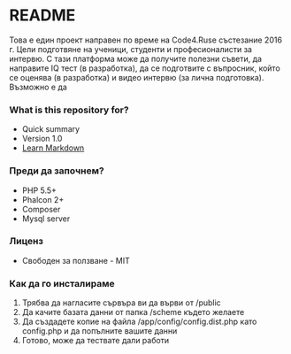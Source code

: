 # README #

Това е един проект направен по време на Code4.Ruse състезание 2016 г. Цели подготвяне на ученици, студенти и професионалисти за интервю. 
С тази платформа може да получите полезни съвети, да направите IQ тест (в разработка), да се подготвите с въпросник, който се оценява (в разработка) и видео интервю (за лична подготовка).
Възможно е да 

### What is this repository for? ###

* Quick summary
* Version 1.0
* [Learn Markdown](https://bitbucket.org/tutorials/markdowndemo)

### Преди да започнем? ###

* PHP 5.5+ 
* Phalcon 2+
* Composer
* Mysql server

### Лиценз ###

* Свободен за ползване - MIT

### Как да го инсталираме ###

1. Трябва да нагласите сървъра ви да върви от /public
2. Да качите базата данни от папка /scheme където желаете
3. Да създадете копие на файла /app/config/config.dist.php като config.php и да попълните вашите данни
4. Готово, може да тествате дали работи
